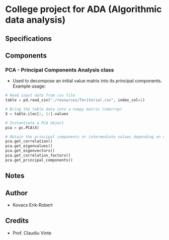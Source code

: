 # College project for ADA (Algorithmic data analysis)
## Specifications

## Components
### PCA - Principal Components Analysis class
- Used to decompose an initial value matrix into its principal components. Example usage:
```python
# Read input data from csv file
table = pd.read_csv("./resources/Teritorial.csv", index_col=1)

# Bring the table data into a numpy matrix (ndarray)
X = table.iloc[:, 1:].values

# Instantiate a PCA object
pca = pc.PCA(X)

# Obtain the principal components or intermediate values depending on needs. The following methods are avaliable:
pca.get_correlation()
pca.get_eigenvalues()
pca.get_eigenvectors()
pca.get_correlation_factors()
pca.get_principal_components()
```

## Notes

## Author
- Kovacs Erik-Robert

## Credits
- Prof. Claudiu Vinte
